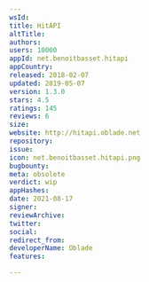 ```yaml
---
wsId: 
title: HitAPI
altTitle: 
authors: 
users: 10000
appId: net.benoitbasset.hitapi
appCountry: 
released: 2018-02-07
updated: 2019-05-07
version: 1.3.0
stars: 4.5
ratings: 145
reviews: 6
size: 
website: http://hitapi.oblade.net
repository: 
issue: 
icon: net.benoitbasset.hitapi.png
bugbounty: 
meta: obsolete
verdict: wip
appHashes: 
date: 2021-08-17
signer: 
reviewArchive: 
twitter: 
social: 
redirect_from: 
developerName: Oblade
features: 

---
```



